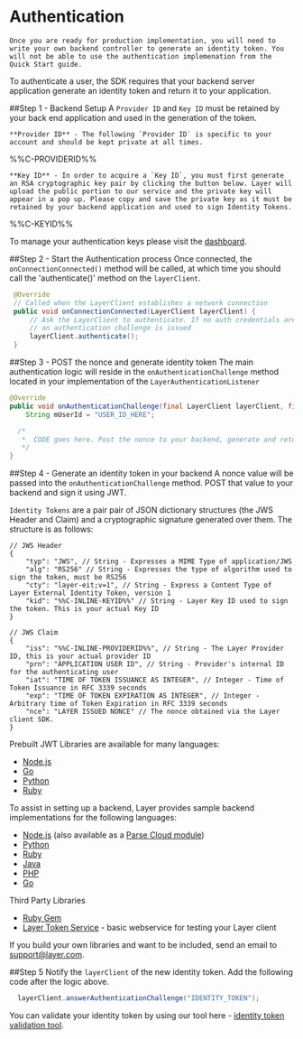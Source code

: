 # Authentication

```emphasis
Once you are ready for production implementation, you will need to write your own backend controller to generate an identity token. You will not be able to use the authentication implemenation from the Quick Start guide.
```

To authenticate a user, the SDK requires that your backend server application generate an identity token and return it to your application.

##Step 1 - Backend Setup
A `Provider ID` and `Key ID` must be retained by your back end application and used in the generation of the token.

```emphasis
**Provider ID** - The following `Provider ID` is specific to your account and should be kept private at all times.
```

%%C-PROVIDERID%%

```emphasis
**Key ID** - In order to acquire a `Key ID`, you must first generate an RSA cryptographic key pair by clicking the button below. Layer will upload the public portion to our service and the private key will appear in a pop up. Please copy and save the private key as it must be retained by your backend application and used to sign Identity Tokens.
```

%%C-KEYID%%

To manage your authentication keys please visit the [dashboard](/projects).

##Step 2 - Start the Authentication process
Once connected, the `onConnectionConnected()` method will be called, at which time you should call the 'authenticate()' method on the `layerClient`.

```java
 @Override
 // Called when the LayerClient establishes a network connection
 public void onConnectionConnected(LayerClient layerClient) {
     // Ask the LayerClient to authenticate. If no auth credentials are present,
     // an authentication challenge is issued
     layerClient.authenticate();
 }
```

##Step 3 - POST the nonce and generate identity token
The main authentication logic will reside in the `onAuthenticationChallenge` method located in your implementation of the `LayerAuthenticationListener`

```java
@Override
public void onAuthenticationChallenge(final LayerClient layerClient, final String nonce) {
    String mUserId = "USER_ID_HERE";

  /*
   *  CODE goes here. Post the nonce to your backend, generate and return an Identity Token
   */
}
```

##Step 4 - Generate an identity token in your backend
A nonce value will be passed into the `onAuthenticationChallenge` method. POST that value to your backend and sign it using JWT.

`Identity Tokens` are a pair pair of JSON dictionary structures (the JWS Header and Claim) and a cryptographic signature generated over them. The structure is as follows:

```
// JWS Header
{
    "typ": "JWS", // String - Expresses a MIME Type of application/JWS
    "alg": "RS256" // String - Expresses the type of algorithm used to sign the token, must be RS256
    "cty": "layer-eit;v=1", // String - Express a Content Type of Layer External Identity Token, version 1
    "kid": "%%C-INLINE-KEYID%%" // String - Layer Key ID used to sign the token. This is your actual Key ID
}

// JWS Claim
{
    "iss": "%%C-INLINE-PROVIDERID%%", // String - The Layer Provider ID, this is your actual provider ID
    "prn": "APPLICATION USER ID", // String - Provider's internal ID for the authenticating user
    "iat": "TIME OF TOKEN ISSUANCE AS INTEGER", // Integer - Time of Token Issuance in RFC 3339 seconds
    "exp": "TIME OF TOKEN EXPIRATION AS INTEGER", // Integer - Arbitrary time of Token Expiration in RFC 3339 seconds
    "nce": "LAYER ISSUED NONCE" // The nonce obtained via the Layer client SDK.
}
```

Prebuilt JWT Libraries are available for many languages:

* [Node.js](https://github.com/brianloveswords/node-jws)
* [Go](https://github.com/dgrijalva/jwt-go)
* [Python](https://github.com/progrium/pyjwt/)
* [Ruby](https://github.com/progrium/ruby-jwt)

To assist in setting up a backend, Layer provides sample backend implementations for the following languages:

* [Node.js](https://github.com/layerhq/support/blob/master/identity-services-samples/nodejs/layer.js) (also available as a [Parse Cloud module](https://github.com/layerhq/layer-parse-module))
* [Python](https://github.com/layerhq/support/blob/master/identity-services-samples/python/controller.py)
* [Ruby](https://github.com/layerhq/support/tree/master/identity-services-samples/ruby)
* [Java](https://github.com/layerhq/support/tree/master/identity-services-samples/java)
* [PHP](https://github.com/layerhq/support/tree/master/identity-services-samples/php)
*  [Go](https://github.com/layerhq/support/tree/master/identity-services-samples/go)

Third Party Libraries
* [Ruby Gem](https://rubygems.org/gems/layer-identity_token)
*  [Layer Token Service](https://github.com/dreimannzelt/layer-token_service)  - basic webservice for testing your Layer client

If you build your own libraries and want to be included, send an email to [support@layer.com](mailto:support@layer.com).

##Step 5
Notify the `layerClient` of the new identity token. Add the following code after the logic above.

```java
  layerClient.answerAuthenticationChallenge("IDENTITY_TOKEN");
```

You can validate your identity token by using our tool here - [identity token validation tool](/projects).
